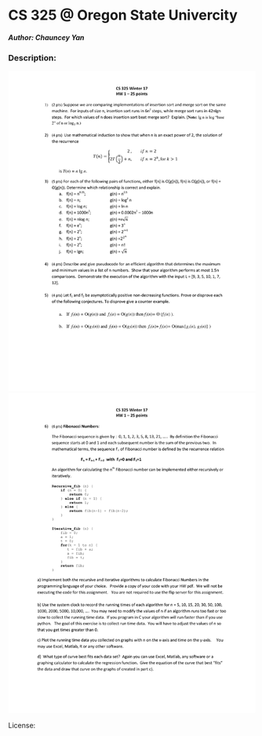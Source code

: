CS 325 @ Oregon State Univercity
================================
##### Author: Chauncey Yan

### Description:
![](./HW1W17-1.png)
![](./HW1W17-2.png)

License: 
